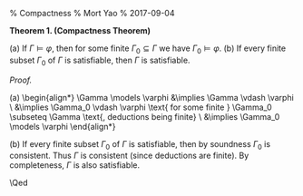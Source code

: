% Compactness
% Mort Yao
% 2017-09-04

**Theorem 1. (Compactness Theorem)**

(a) If $\Gamma \models \varphi$, then for some finite $\Gamma_0 \subseteq \Gamma$ we have $\Gamma_0 \models \varphi$.
(b) If every finite subset $\Gamma_0$ of $\Gamma$ is satisfiable, then $\Gamma$ is satisfiable.

*Proof.*

(a)
\begin{align*}
\Gamma \models \varphi &\implies \Gamma \vdash \varphi \\
&\implies \Gamma_0 \vdash \varphi \text{ for some finite } \Gamma_0 \subseteq \Gamma \text{, deductions being finite} \\
&\implies \Gamma_0 \models \varphi
\end{align*}

(b) If every finite subset $\Gamma_0$ of $\Gamma$ is satisfiable, then by soundness $\Gamma_0$ is consistent. Thus $\Gamma$ is consistent (since deductions are finite). By completeness, $\Gamma$ is also satisfiable.

\Qed
